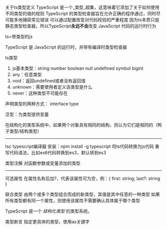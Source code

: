 

关于ts类型定义
TypeScript 是一个_类型_超集，这意味着它添加了关于如何使用不同类型的值的规则
TypeScript 的类型检查器旨在允许正确的程序通过，同时尽可能多地捕获常见错误
可以通过配置改变对代码校验的严重程度
因为ts本质只是静态类型检查器，所以TypeScript**永远不会**改变 JavaScript 代码的运行时行为

ts=带类型的js

TypeScript 是 JavaScript 的运行时，并带有编译时类型检查器

ts类型
1. js基本类型：string number boolean null undefined symbol bigint
2. any：任意类型
3. void：返回undefined或者没有返回值
4. unknown：需要使用者定义该类型是什么
5. never：这种类型不可能存在

声明类型的两种方式： interface type

泛型：为类型提供变量

在结构化的类型系统中，如果两个对象具有相同的结构，则认为它们是相同的（鸭子类型/结构类型）

---

tsc
	typescript编译器
	安装：npm install -g typescript
	将ts代码转换为js代码
	重写代码语法，比如es6代码转换到es3，默认转到es3

类型注解
	对函数参数或变量添加的类型

---
可选属性
	在属性名称后加?，代表该属性可为空，例：{ first: string; last?: string }

联合类型
	由两个或多个类型组合而成的新类型，其值是其中任意的一种类型
	如果所有类型都有同一个属性，则使用该属性不需要确认具体属于哪个类型

TypeScript 是一个 _结构化类型_ 的类型系统。

类型断言
	指定更具体的类型，使用as关键字